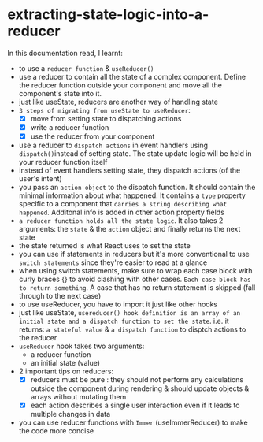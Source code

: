 # extracting-state-logic-into-a-reducer

In this documentation read, I learnt:

- to use a `reducer function` & `useReducer()`
- use a reducer to contain all the state of a complex component. Define the reducer function outside your component and move all the component's state into it.
- just like useState, reducers are another way of handling state
- `3 steps of migrating from useState to useReducer`:
  - [x] move from setting state to dispatching actions
  - [x] write a reducer function
  - [x] use the reducer from your component
- use a reducer to `dispatch actions` in event handlers using `dispatch()`instead of setting state. The state update logic will be held in your reducer function itself
- instead of event handlers setting state, they dispatch actions (of the user's intent)
- you pass an `action object` to the dispatch function. It should contain the minimal information about what happened. It contains a `type` property specific to a component that `carries a string describing what happened`. Additonal info is added in other action property fields
- `a reducer function holds all the state logic`. It also takes 2 arguments: the `state` & the `action` object and finally returns the next state
- the state returned is what React uses to set the state
- you can use if statements in reducers but it's more conventional to use `switch statements` since they're easier to read at a glance
- when using switch statements, make sure to wrap each case block with curly braces {} to avoid clashing with other cases. `Each case block has to return something`. A case that has no return statement is skipped (fall through to the next case)
- to use useReducer, you have to import it just like other hooks
- just like useState, `usereducer() hook definition is an array of an initial state and a dispatch function to set the state`. i.e. it returns: `a stateful value` & `a dispatch function` to disptch actions to the reducer
- `useReducer` hook takes two arguments:
  - a reducer function
  - an initial state (value)
- 2 important tips on reducers:
  - [x] reducers must be pure : they should not perform any calculations outside the component during rendering & should update objects & arrays without mutating them
  - [x] each action describes a single user interaction even if it leads to multiple changes in data
- you can use reducer functions with `Immer` (useImmerReducer) to make the code more concise

